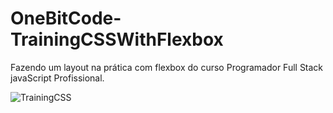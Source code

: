 # OneBitCode-TrainingCSSWithFlexbox
Fazendo um layout na prática com flexbox do curso Programador Full Stack javaScript Profissional.

![TrainingCSS](https://user-images.githubusercontent.com/65515537/157480273-e58f4a97-87e9-4490-adff-54b819b7330a.gif)
